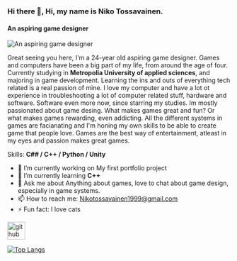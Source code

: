 ### Hi there 👋, Hi, my name is Niko Tossavainen.
#### An aspiring game designer
![An aspiring game designer]((https://github.com/naigelt/naigelt/blob/main/SS_Project.png))

Great seeing you here, I'm a 24-year old aspiring game designer. Games and computers have been a big part of my life, from around the age of four. Currently studying in **Metropolia University of applied sciences**, and majoring in game development. Learning the ins and outs of everything tech related is a real passion of mine. 
I love my computer and have a lot ot experience in troubleshooting a lot of computer related stuff, hardware  and software. Software even more now, since starring my studies. Im mostly passionated about game desing. What makes games great and fun? Or what makes games rewarding, even addicting. All the different systems in games are facianating and I'm honing my own skills to be able to create game that people love. Games are the best way of entertainment, atleast in my eyes and passion makes great games.

Skills: **C## / C++ / Python / Unity**

- 🔭 I’m currently working on My first portfolio project 
- 🌱 I’m currently learning **C++** 
- 💬 Ask me about Anything about games, love to chat about game design, especially in game systems. 
- 📫 How to reach me: Nikotossavainen1999@gmail.com 
- ⚡ Fun fact: I love cats 


[<img src='https://cdn.jsdelivr.net/npm/simple-icons@3.0.1/icons/github.svg' alt='github' height='40'>](https://github.com/naigelt)  

[![Top Langs](https://github-readme-stats.vercel.app/api/top-langs/?username=naigelt)](https://github.com/anuraghazra/github-readme-stats)

